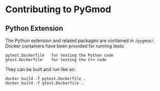 # Contributing to PyGmod

## Python Extension

The Python extension and related packages are contained in ``/pygmod/``. Docker containers have been provided for running tests:

```
pytest.Dockerfile	for testing the Python code
gtest.Dockerfile	for testing the C++ code
```

They can be built and run like so:
```
docker build -f pytest.Dockerfile .
docker build -f gtest.Dockerfile .
```
